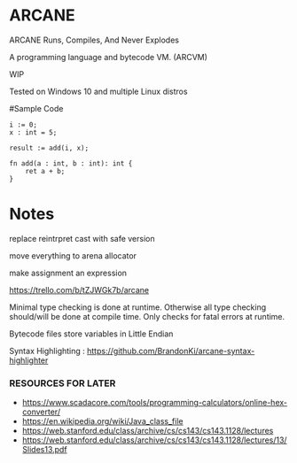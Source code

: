 # ARCANE
ARCANE Runs, Compiles, And Never Explodes

A programming language and bytecode VM. (ARCVM)

WIP

Tested on Windows 10 and multiple Linux distros

#Sample Code

    i := 0;
    x : int = 5;
    
    result := add(i, x);

    fn add(a : int, b : int): int {
        ret a + b;
    }




# Notes

replace reintrpret cast with safe version

move everything to arena allocator

make assignment an expression

https://trello.com/b/tZJWGk7b/arcane

Minimal type checking is done at runtime.
Otherwise all type checking should/will be done at compile time.
Only checks for fatal errors at runtime.


Bytecode files store variables in Little Endian 

Syntax Highlighting : https://github.com/BrandonKi/arcane-syntax-highlighter


### RESOURCES FOR LATER

- https://www.scadacore.com/tools/programming-calculators/online-hex-converter/
- https://en.wikipedia.org/wiki/Java_class_file
- https://web.stanford.edu/class/archive/cs/cs143/cs143.1128/lectures
- https://web.stanford.edu/class/archive/cs/cs143/cs143.1128/lectures/13/Slides13.pdf

